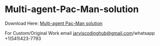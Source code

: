 # Multi-agent-Pac-Man-solution

Download Here: [Multi-agent Pac-Man solution](https://jarviscodinghub.com/assignment/multi-agent-pac-man-solution-2/)

For Custom/Original Work email jarviscodinghub@gmail.com/whatsapp +1(541)423-7793


